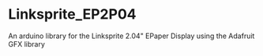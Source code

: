 # Linksprite_EP2P04
An arduino library for the Linksprite 2.04" EPaper Display using the Adafruit GFX library
